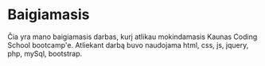 # Baigiamasis

Čia yra mano baigiamasis darbas, kurį atlikau mokindamasis Kaunas Coding School bootcamp'e.
Atliekant darbą buvo naudojama html, css, js, jquery, php, mySql, bootstrap.
